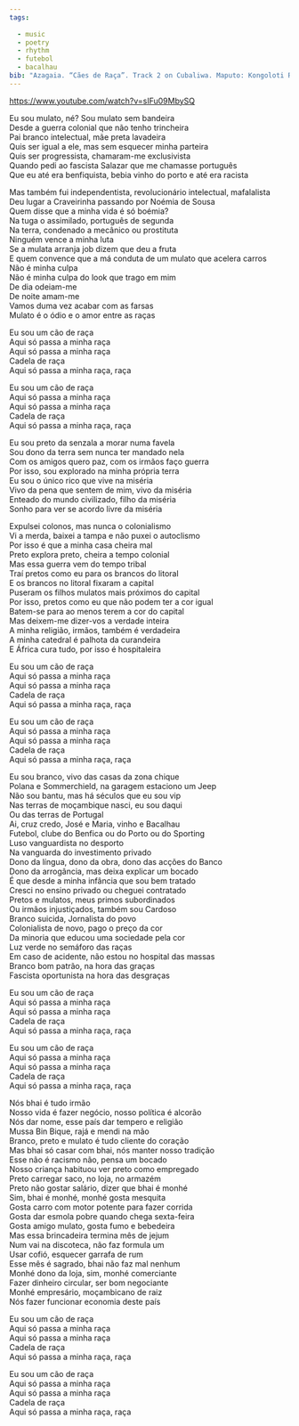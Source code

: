 ```yaml
---
tags:
  
  - music
  - poetry
  - rhythm
  - futebol
  - bacalhau
bib: "Azagaia. “Cães de Raça”. Track 2 on Cubaliwa. Maputo: Kongoloti Records, 2013. Accessed May 6th, 2025. https://www.youtube.com/watch?v=1sXYZ-jwyvc."
---
```

https://www.youtube.com/watch?v=sIFu09MbySQ

Eu sou mulato, né? Sou mulato sem bandeira  
Desde a guerra colonial que não tenho trincheira  
Pai branco intelectual, mãe preta lavadeira  
Quis ser igual a ele, mas sem esquecer minha parteira  
Quis ser progressista, chamaram-me exclusivista  
Quando pedi ao fascista Salazar que me chamasse português  
Que eu até era benfiquista, bebia vinho do porto e até era racista

Mas também fui independentista, revolucionário intelectual, mafalalista  
Deu lugar a Craveirinha passando por Noémia de Sousa  
Quem disse que a minha vida é só boémia?  
Na tuga o assimilado, português de segunda  
Na terra, condenado a mecânico ou prostituta  
Ninguém vence a minha luta  
Se a mulata arranja job dizem que deu a fruta  
E quem convence que a má conduta de um mulato que acelera carros  
Não é minha culpa  
Não é minha culpa do look que trago em mim  
De dia odeiam-me  
De noite amam-me  
Vamos duma vez acabar com as farsas  
Mulato é o ódio e o amor entre as raças

Eu sou um cão de raça  
Aqui só passa a minha raça  
Aqui só passa a minha raça  
Cadela de raça  
Aqui só passa a minha raça, raça

Eu sou um cão de raça  
Aqui só passa a minha raça  
Aqui só passa a minha raça  
Cadela de raça  
Aqui só passa a minha raça, raça

Eu sou preto da senzala a morar numa favela  
Sou dono da terra sem nunca ter mandado nela  
Com os amigos quero paz, com os irmãos faço guerra  
Por isso, sou explorado na minha própria terra  
Eu sou o único rico que vive na miséria  
Vivo da pena que sentem de mim, vivo da miséria  
Enteado do mundo civilizado, filho da miséria  
Sonho para ver se acordo livre da miséria

Expulsei colonos, mas nunca o colonialismo  
Vi a merda, baixei a tampa e não puxei o autoclismo  
Por isso é que a minha casa cheira mal  
Preto explora preto, cheira a tempo colonial  
Mas essa guerra vem do tempo tribal  
Traí pretos como eu para os brancos do litoral  
E os brancos no litoral fixaram a capital  
Puseram os filhos mulatos mais próximos do capital  
Por isso, pretos como eu que não podem ter a cor igual  
Batem-se para ao menos terem a cor do capital  
Mas deixem-me dizer-vos a verdade inteira  
A minha religião, irmãos, também é verdadeira  
A minha catedral é palhota da curandeira  
E África cura tudo, por isso é hospitaleira

Eu sou um cão de raça  
Aqui só passa a minha raça  
Aqui só passa a minha raça  
Cadela de raça  
Aqui só passa a minha raça, raça

Eu sou um cão de raça  
Aqui só passa a minha raça  
Aqui só passa a minha raça  
Cadela de raça  
Aqui só passa a minha raça, raça

Eu sou branco, vivo das casas da zona chique  
Polana e Sommerchield, na garagem estaciono um Jeep  
Não sou bantu, mas há séculos que eu sou vip  
Nas terras de moçambique nasci, eu sou daqui  
Ou das terras de Portugal  
Ai, cruz credo, José e Maria, vinho e Bacalhau  
Futebol, clube do Benfica ou do Porto ou do Sporting  
Luso vanguardista no desporto  
Na vanguarda do investimento privado  
Dono da língua, dono da obra, dono das acções do Banco  
Dono da arrogância, mas deixa explicar um bocado  
É que desde a minha infância que sou bem tratado  
Cresci no ensino privado ou cheguei contratado  
Pretos e mulatos, meus primos subordinados  
Ou irmãos injustiçados, também sou Cardoso  
Branco suicida, Jornalista do povo  
Colonialista de novo, pago o preço da cor  
Da minoria que educou uma sociedade pela cor  
Luz verde no semáforo das raças  
Em caso de acidente, não estou no hospital das massas  
Branco bom patrão, na hora das graças  
Fascista oportunista na hora das desgraças

Eu sou um cão de raça  
Aqui só passa a minha raça  
Aqui só passa a minha raça  
Cadela de raça  
Aqui só passa a minha raça, raça

Eu sou um cão de raça  
Aqui só passa a minha raça  
Aqui só passa a minha raça  
Cadela de raça  
Aqui só passa a minha raça, raça

Nós bhai é tudo irmão  
Nosso vida é fazer negócio, nosso política é alcorão  
Nós dar nome, esse país dar tempero e religião  
Mussa Bin Bique, rajá e mendi na mão  
Branco, preto e mulato é tudo cliente do coração  
Mas bhai só casar com bhai, nós manter nosso tradição  
Esse não é racismo não, pensa um bocado  
Nosso criança habituou ver preto como empregado  
Preto carregar saco, no loja, no armazém  
Preto não gostar salário, dizer que bhai é monhé  
Sim, bhai é monhé, monhé gosta mesquita  
Gosta carro com motor potente para fazer corrida  
Gosta dar esmola pobre quando chega sexta-feira  
Gosta amigo mulato, gosta fumo e bebedeira  
Mas essa brincadeira termina mês de jejum  
Num vai na discoteca, não faz formula um  
Usar cofió, esquecer garrafa de rum  
Esse mês é sagrado, bhai não faz mal nenhum  
Monhé dono da loja, sim, monhé comerciante  
Fazer dinheiro circular, ser bom negociante  
Monhé empresário, moçambicano de raiz  
Nós fazer funcionar economia deste país

Eu sou um cão de raça  
Aqui só passa a minha raça  
Aqui só passa a minha raça  
Cadela de raça  
Aqui só passa a minha raça, raça

Eu sou um cão de raça  
Aqui só passa a minha raça  
Aqui só passa a minha raça  
Cadela de raça  
Aqui só passa a minha raça, raça
